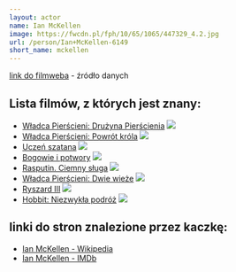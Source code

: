 ```yaml
---
layout: actor
name: Ian McKellen
image: https://fwcdn.pl/fph/10/65/1065/447329_4.2.jpg
url: /person/Ian+McKellen-6149
short_name: mckellen
---
```

[link do filmweba](https://www.filmweb.pl/person/Ian+McKellen-6149) - źródło danych

## Lista filmów, z których jest znany:
- [Władca Pierścieni: Drużyna Pierścienia](https://www.filmweb.pl/film/W%C5%82adca+Pier%C5%9Bcieni%3A+Dru%C5%BCyna+Pier%C5%9Bcienia-2001-1065)
![](https://fwcdn.pl/fpo/10/65/1065/7912491_1.7.webp)
- [Władca Pierścieni: Powrót króla](https://www.filmweb.pl/film/W%C5%82adca+Pier%C5%9Bcieni%3A+Powr%C3%B3t+kr%C3%B3la-2003-11841)
![](https://fwcdn.pl/fpo/18/41/11841/7494142_1.7.webp)
- [Uczeń szatana](https://www.filmweb.pl/film/Ucze%C5%84+szatana-1998-31130)
![](https://fwcdn.pl/fpo/11/30/31130/7429004_2.7.webp)
- [Bogowie i potwory](https://www.filmweb.pl/film/Bogowie+i+potwory-1998-31161)
![](https://fwcdn.pl/fpo/11/61/31161/7731781_1.7.webp)
- [Rasputin. Ciemny sługa](https://www.filmweb.pl/film/Rasputin.+Ciemny+s%C5%82uga-1996-9077)
![](https://fwcdn.pl/fpo/90/77/9077/8068020_1.7.webp)
- [Władca Pierścieni: Dwie wieże](https://www.filmweb.pl/film/W%C5%82adca+Pier%C5%9Bcieni%3A+Dwie+wie%C5%BCe-2002-31451)
![](https://fwcdn.pl/fpo/14/51/31451/7877022_1.7.webp)
- [Ryszard III](https://www.filmweb.pl/film/Ryszard+III-1995-698)
![](https://fwcdn.pl/fpo/06/98/698/6900918_2.7.webp)
- [Hobbit: Niezwykła podróż](https://www.filmweb.pl/film/Hobbit%3A+Niezwyk%C5%82a+podr%C3%B3%C5%BC-2012-343217)
![](https://fwcdn.pl/fpo/32/17/343217/7509680_2.7.webp)


## linki do stron znalezione przez kaczkę:
- [Ian McKellen - Wikipedia](https://en.wikipedia.org/wiki/Ian_McKellen)
- [Ian McKellen - IMDb](https://www.imdb.com/name/nm0005212/)
